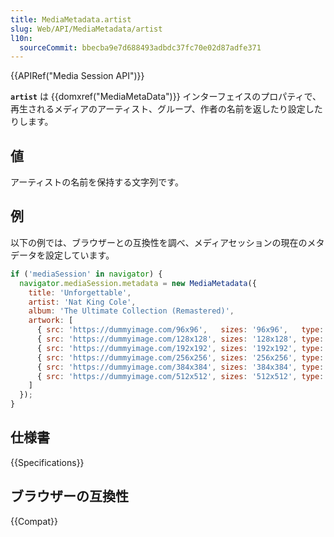 ```yaml
---
title: MediaMetadata.artist
slug: Web/API/MediaMetadata/artist
l10n:
  sourceCommit: bbecba9e7d688493adbdc37fc70e02d87adfe371
---
```


{{APIRef("Media Session API")}}

**`artist`** は {{domxref("MediaMetaData")}} インターフェイスのプロパティで、再生されるメディアのアーティスト、グループ、作者の名前を返したり設定したりします。

## 値

アーティストの名前を保持する文字列です。

## 例

以下の例では、ブラウザーとの互換性を調べ、メディアセッションの現在のメタデータを設定しています。

```js
if ('mediaSession' in navigator) {
  navigator.mediaSession.metadata = new MediaMetadata({
    title: 'Unforgettable',
    artist: 'Nat King Cole',
    album: 'The Ultimate Collection (Remastered)',
    artwork: [
      { src: 'https://dummyimage.com/96x96',   sizes: '96x96',   type: 'image/png' },
      { src: 'https://dummyimage.com/128x128', sizes: '128x128', type: 'image/png' },
      { src: 'https://dummyimage.com/192x192', sizes: '192x192', type: 'image/png' },
      { src: 'https://dummyimage.com/256x256', sizes: '256x256', type: 'image/png' },
      { src: 'https://dummyimage.com/384x384', sizes: '384x384', type: 'image/png' },
      { src: 'https://dummyimage.com/512x512', sizes: '512x512', type: 'image/png' },
    ]
  });
}
```

## 仕様書

{{Specifications}}

## ブラウザーの互換性

{{Compat}}
